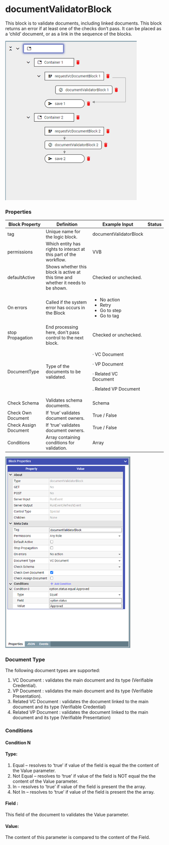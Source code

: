 # documentValidatorBlock

This block is to validate documents, including linked documents. This block returns an error if at least one of the checks don’t pass. It can be placed as a ‘child’ document, or as a link in the sequence of the blocks.

![](<../.gitbook/assets/image (13).png>)

### Properties

| Block Property        | Definition                                                                        | Example Input                                                                                       | Status |
| --------------------- | --------------------------------------------------------------------------------- | --------------------------------------------------------------------------------------------------- | ------ |
| tag                   | Unique name for the logic block.                                                  | documentValidatorBlock                                                                              |        |
| permissions           | Which entity has rights to interact at this part of the workflow.                 | VVB                                                                                                 |        |
| defaultActive         | Shows whether this block is active at this time and whether it needs to be shown. | Checked or unchecked.                                                                               |        |
| On errors             | Called if the system error has occurs in the Block                                | <p></p><ul><li>No action</li><li>Retry</li><li>Go to step</li><li>Go to tag</li></ul>               |        |
| stop Propagation      | End processing here, don't pass control to the next block.                        | Checked or unchecked.                                                                               |        |
| DocumentType          | Type of the documents to be validated.                                            | <p>· VC Document</p><p>· VP Document</p><p>· Related VC<br>Document</p><p>. Related VP Document</p> |        |
| Check Schema          | Validates schema documents.                                                       | Schema                                                                                              |        |
| Check Own Document    | If ‘true’ validates document owners.                                              | True / False                                                                                        |        |
| Check Assign Document | If ‘true’ validates document owners.                                              | True / False                                                                                        |        |
| Conditions            | Array containing conditions for validation.                                       | Array                                                                                               |        |



![](<../.gitbook/assets/image (23) (1) (1).png>)

### Document Type

The following document types are supported:

1. VC Document : validates the main document and its type (Verifiable Credential).
2. VP Document : validates the main document and its type (Verifiable Presentation).
3. Related VC Document : validates the document linked to the main document and its type (Verifiable Credential)
4. Related VP Document : validates the document linked to the main document and its type (Verifiable Presentation)

### Conditions

#### Condition N

#### Type:

1. Equal – resolves to ‘true’ if value of the field is equal the the content of the Value parameter.
2. Not Equal – resolves to ‘true’ if value of the field is NOT equal the the content of the Value parameter.
3. In – resolves to ‘true’ if value of the field is present the the array.
4. Not In – resolves to ‘true’ if value of the field is present the the array.

#### Field :&#x20;

This field of the document to validates the Value parameter.

#### Value:

The content of this parameter is compared to the content of the Field.

